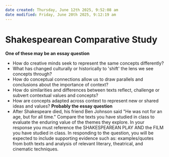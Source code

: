 ```yaml
---
date created: Thursday, June 12th 2025, 9:52:08 am
date modified: Friday, June 20th 2025, 9:12:19 am
---
```


# Shakespearean Comparative Study
**One of these may be an essay question**
- How do creative minds seek to represent the same concepts differently?
- What has changed culturally or historically to 'shift' the lens we see concepts through?
- How do conceptual connections allow us to draw parallels and conclusions about the importance of context?
- How do similarities and differences between texts reflect, challenge or subvert contextual values and concepts?
- How are concepts adapted across context to represent new or shared ideas and values?
**Probably the essay question**
- After Shakespeare died, his friend Ben Johnson said "He was not for an age, but for all time." Compare the texts you have studied in class to evaluate the enduring value of the themes they explore.
In your response you must reference the SHAKESPEAREAN PLAY AND the FILM you have studied in class.
In responding to the question, you will be expected to include supporting evidence such as: examples/quotes from both texts and analysis of relevant literary, theatrical, and cinematic techniques.

